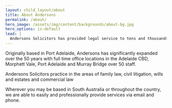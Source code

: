 ```yaml
---
layout: child_layout/about
title: About Andersons
permalink: /about/
hero_image: /assets/img/content/backgrounds/about-bg.jpg
hero_options: is-default
lead: |
  Andersons Solicitors has provided legal service to tens and thousands of South Australians for over 50 years.
---
```


Originally based in Port Adelaide, Andersons has significantly expanded over the 50 years with full time office locations in the Adelaide CBD, Morphett Vale, Port Adelaide and Murray Bridge over 50 staff.

Andersons Solicitors practice in the areas of family law, civil litigation, wills and estates and commercial law

Wherever you may be based in South Australia or throughout the country, we are able to easily and professionally provide services via email and phone.